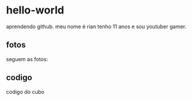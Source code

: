 # hello-world
aprendendo github.
meu nome é rian tenho 11 anos e sou youtuber gamer.
## fotos 
seguem as fotos:
## codigo
codigo do cubo
